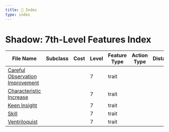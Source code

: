 ```yaml
---
title: 📑 Index
type: index
---
```


# Shadow: 7th-Level Features Index

| File Name                                                                 | Subclass | Cost | Level | Feature Type | Action Type | Distance | Target |
| ------------------------------------------------------------------------- | -------- | ---- | ----- | ------------ | ----------- | -------- | ------ |
| [Careful Observation Improvement](../Careful%20Observation%20Improvement) |          |      | 7     | trait        |             |          |        |
| [Characteristic Increase](../Characteristic%20Increase)                   |          |      | 7     | trait        |             |          |        |
| [Keen Insight](../Keen%20Insight)                                         |          |      | 7     | trait        |             |          |        |
| [Skill](../Skill)                                                         |          |      | 7     | trait        |             |          |        |
| [Ventriloquist](../Ventriloquist)                                         |          |      | 7     | trait        |             |          |        |
